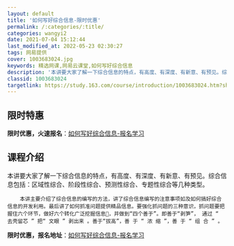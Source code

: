 ```yaml
---
layout: default
title: '如何写好综合信息-限时优惠'
permalink: /:categories/:title/
categories: wangyi2
date: 2021-07-04 15:12:44
last_modified_at: 2022-05-23 02:30:27
tags: 网易提供
cover: 1003683024.jpg
keywords: 精选网课,网易云课堂,如何写好综合信息
description: '本讲要大家了解一下综合信息的特点，有高度、有深度、有新意、有预见。综合信息包括：区域性综合、阶段性综合、预测性综合、专题'
classid: 1003683024
targetlink: https://study.163.com/course/introduction/1003683024.htm?share=1&shareId=1025206652&utm_campaign=share&utm_medium=iphoneShare&utm_source=&utm_u=1025206652
---
```


## 限时特惠

**限时优惠，火速报名**：[如何写好综合信息-报名学习](https://study.163.com/course/introduction/1003683024.htm?share=1&shareId=1025206652&utm_campaign=share&utm_medium=iphoneShare&utm_source=&utm_u=1025206652)

## 课程介绍

本讲要大家了解一下综合信息的特点，有高度、有深度、有新意、有预见。综合信息包括：区域性综合、阶段性综合、预测性综合、专题性综合等几种类型。

        本讲主要介绍了综合信息的编写的方法，讲了综合信息编写的注意事项如及如何搞好综合信息的开发利用。最后讲了如何抓准问题提供精品信息。要强化抓问题的三种意识，抓问题要把握住六个环节，做好六个转化广泛挖掘信息，并做到“四个善于”。即善于“剥笋”， 通过 “ 去壳留芯 ” 把“ 文眼 ” 剥出来 。善于“拔高”，善 于 “ 浓 缩 ”，善 于 “ 组 合 ” 。

**限时优惠，报名地址**：[如何写好综合信息-报名学习](https://study.163.com/course/introduction/1003683024.htm?share=1&shareId=1025206652&utm_campaign=share&utm_medium=iphoneShare&utm_source=&utm_u=1025206652)

